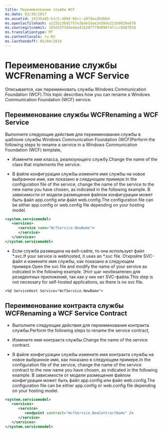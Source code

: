 ```yaml
---
title: Переименование службы WCF
ms.date: 03/30/2017
ms.assetid: 14235a65-b1c5-409d-b6cc-a979acd54bbd
ms.openlocfilehash: a215523b92757e3bde1dae2e50de22169020e870
ms.sourcegitcommit: 3d5d33f384eeba41b2dff79d096f47ccc8d8f03d
ms.translationtype: MT
ms.contentlocale: ru-RU
ms.lasthandoff: 05/04/2018
---
```

# <a name="renaming-a-wcf-service"></a><span data-ttu-id="84754-102">Переименование службы WCF</span><span class="sxs-lookup"><span data-stu-id="84754-102">Renaming a WCF Service</span></span>
<span data-ttu-id="84754-103">Описывается, как переименовать службы Windows Communication Foundation (WCF).</span><span class="sxs-lookup"><span data-stu-id="84754-103">This topic describes how you can rename a Windows Communication Foundation (WCF) service.</span></span>  
  
## <a name="renaming-a-wcf-service"></a><span data-ttu-id="84754-104">Переименование службы WCF</span><span class="sxs-lookup"><span data-stu-id="84754-104">Renaming a WCF Service</span></span>  
 <span data-ttu-id="84754-105">Выполните следующие действия для переименования службы в шаблоне службы Windows Communication Foundation (WCF)</span><span class="sxs-lookup"><span data-stu-id="84754-105">Perform the following steps to rename a service in a Windows Communication Foundation (WCF) template,</span></span>  
  
-   <span data-ttu-id="84754-106">Измените имя класса, реализующего службу.</span><span class="sxs-lookup"><span data-stu-id="84754-106">Change the name of the class that implements the service.</span></span>  
  
-   <span data-ttu-id="84754-107">В файле конфигурации службы измените имя службы на новое выбранное имя, как показано в следующем примере.</span><span class="sxs-lookup"><span data-stu-id="84754-107">In the configuration file of the service, change the name of the service to the new name you have chosen, as indicated in the following example.</span></span> <span data-ttu-id="84754-108">В зависимости от модели размещения файлом конфигурации может быть файл app.config или файл web.config.</span><span class="sxs-lookup"><span data-stu-id="84754-108">The configuration file can be either app.config or web.config file depending on your hosting model.</span></span>  
  
```xml  
<system.servicemodel>  
   <services>  
      <service name="WcfService.NewName">  
      </service>  
   </services>  
</system.servicemodel>  
```  
  
-   <span data-ttu-id="84754-109">Если служба размещена на веб-сайте, то она использует файл \*.svc.</span><span class="sxs-lookup"><span data-stu-id="84754-109">If your service is webhosted, it uses an \*.svc file.</span></span> <span data-ttu-id="84754-110">Откройте SVC-файл и измените имя службы, как показано в следующем примере.</span><span class="sxs-lookup"><span data-stu-id="84754-110">Open the svc file and modify the name of your service as indicated in the following example.</span></span> <span data-ttu-id="84754-111">Этот шаг необязателен для резидентных приложений, так как у них нет SVC-файла.</span><span class="sxs-lookup"><span data-stu-id="84754-111">This step is not necessary for self-hosted applications, as there is no svc file.</span></span>  
  
```  
<%@ ServiceHost Service="WcfService.NewName">  
```  
  
## <a name="renaming-a-wcf-service-contract"></a><span data-ttu-id="84754-112">Переименование контракта службы WCF</span><span class="sxs-lookup"><span data-stu-id="84754-112">Renaming a WCF Service Contract</span></span>  
  
-   <span data-ttu-id="84754-113">Выполните следующие действия для переименования контракта службы.</span><span class="sxs-lookup"><span data-stu-id="84754-113">Perform the following steps to rename the service contract,</span></span>  
  
-   <span data-ttu-id="84754-114">Измените имя контракта службы.</span><span class="sxs-lookup"><span data-stu-id="84754-114">Change the name of the service contract.</span></span>  
  
-   <span data-ttu-id="84754-115">В файле конфигурации службы измените имя контракта службы на новое выбранное имя, как показано в следующем примере.</span><span class="sxs-lookup"><span data-stu-id="84754-115">In the configuration file of the service, change the name of the service contract to the new name you have chosen, as indicated in the following example.</span></span> <span data-ttu-id="84754-116">В зависимости от модели размещения файлом конфигурации может быть файл app.config или файл web.config.</span><span class="sxs-lookup"><span data-stu-id="84754-116">The configuration file can be either app.config or web.config file depending on your hosting model.</span></span>  
  
```xml  
<system.servicemodel>  
   <services>  
      <service>  
         <endpoint contract="WcfService.NewContractName" />  
      </service>  
   </services>  
</system.servicemodel>  
```
